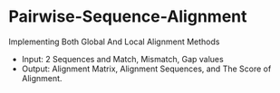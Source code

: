# Pairwise-Sequence-Alignment
Implementing Both Global And Local Alignment Methods

- Input: 2 Sequences and Match, Mismatch, Gap values 
- Output: Alignment Matrix, Alignment Sequences, and The Score of Alignment.
